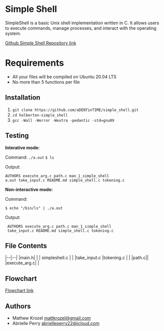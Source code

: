# Simple Shell

SimpleShell is a basic Unix shell implementation written in C. It allows users to execute commands, manage processes, and interact with the operating system.

[Github Simple Shell Repository link](https://github.com/mattkrozel/holbertonschool-simple_shell)

# Requirements


- All your files will be compiled on Ubuntu 20.04 LTS
-   No more than 5 functions per file





## Installation

 1. `git clone https://github.com/aDENTinTIME/simple_shell.git`
2. `cd holberton-simple_shell`
 3.   `gcc -Wall -Werror -Wextra -pedantic -std=gnu89`

## Testing
**Interative mode:**

Command:
```./a.out```
```$ ls```

Output:

    AUTHORS execute_arg.c path.c man_1_simple_shell 
    a.out take_input.c README.md simple_shell.c tokening.c

**Non-interactive mode:**

Command:
```
$ echo "/bin/ls" | ./a.out
```
Output:

     AUTHORS execute_arg.c path.c man_1_simple_shell 
     take_input.c README.md simple_shell.c tokening.c







## File Contents


|--|--|
|main.h|  |
| simpleshell.c |  |
|take_input.c
|tokening.c  |  |
|path.c||
|execute_arg.c|  |



## Flowchart 

[Flowchart link](Flowchart%20link)


## Authors
- Mathew Krozel <mattkrozel@gmail.com>
- Abrielle Perry <abrielleperry22@icloud.com>
